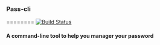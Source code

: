### Pass-cli
========
[![Build Status](https://travis-ci.org/Dowte/pass-cli.svg?branch=master)](https://travis-ci.org/Dowte/pass-cli)
#### A command-line tool to help you manager your password